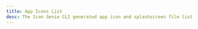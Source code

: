 ```yaml
---
title: App Icons List
desc: The Icon Genie CLI generated app icon and splashscreen file list per Quasar mode.
---
```

